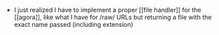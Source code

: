 - I just realized I have to implement a proper [[file handler]] for the [[agora]], like what I have for /raw/ URLs but returning a file with the exact name passed (including extension)